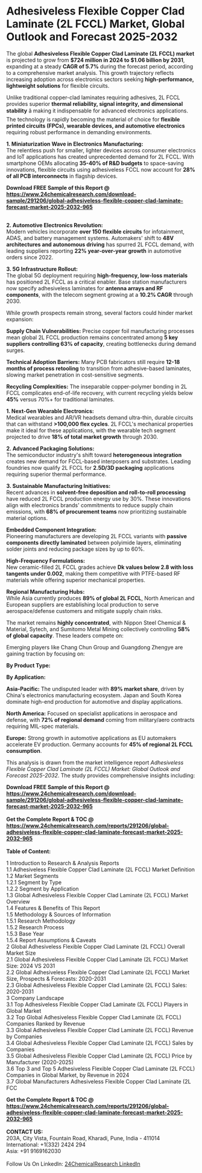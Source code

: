 <h1>Adhesiveless Flexible Copper Clad Laminate (2L FCCL) Market, Global Outlook and Forecast 2025-2032</h1><p>The global <strong>Adhesiveless Flexible Copper Clad Laminate (2L FCCL) market</strong> is projected to grow from <strong>$724 million in 2024 to $1.06 billion by 2031</strong>, expanding at a steady <strong>CAGR of 5.7%</strong> during the forecast period, according to a comprehensive market analysis. This growth trajectory reflects increasing adoption across electronics sectors seeking <strong>high-performance, lightweight solutions</strong> for flexible circuits.</p><p>Unlike traditional copper-clad laminates requiring adhesives, 2L FCCL provides superior <strong>thermal reliability, signal integrity, and dimensional stability</strong> â making it indispensable for advanced electronics applications. The technology is rapidly becoming the material of choice for <strong>flexible printed circuits (FPCs), wearable devices, and automotive electronics</strong> requiring robust performance in demanding environments.</p><p><strong>1. Miniaturization Wave in Electronics Manufacturing:</strong><br>
The relentless push for smaller, lighter devices across consumer electronics and IoT applications has created unprecedented demand for 2L FCCL. With smartphone OEMs allocating <strong>35-40% of R&amp;D budgets</strong> to space-saving innovations, flexible circuits using adhesiveless FCCL now account for <strong>28% of all PCB interconnects</strong> in flagship devices.</p><div><b>Download FREE Sample of this Report @ 
            <a href="https://www.24chemicalresearch.com/download-sample/291206/global-adhesiveless-flexible-copper-clad-laminate-forecast-market-2025-2032-965">
            https://www.24chemicalresearch.com/download-sample/291206/global-adhesiveless-flexible-copper-clad-laminate-forecast-market-2025-2032-965</a></b></div><br><p><strong>2. Automotive Electronics Revolution:</strong><br>
Modern vehicles incorporate <strong>over 150 flexible circuits</strong> for infotainment, ADAS, and battery management systems. Automakers' shift to <strong>48V architectures and autonomous driving</strong> has spurred 2L FCCL demand, with leading suppliers reporting <strong>22% year-over-year growth</strong> in automotive orders since 2022.</p><p><strong>3. 5G Infrastructure Rollout:</strong><br>
The global 5G deployment requiring <strong>high-frequency, low-loss materials</strong> has positioned 2L FCCL as a critical enabler. Base station manufacturers now specify adhesiveless laminates for <strong>antenna arrays and RF components</strong>, with the telecom segment growing at a <strong>10.2% CAGR</strong> through 2030.</p><p>While growth prospects remain strong, several factors could hinder market expansion:</p><p><strong>Supply Chain Vulnerabilities:</strong> Precise copper foil manufacturing processes mean global 2L FCCL production remains concentrated among <strong>5 key suppliers controlling 63% of capacity</strong>, creating bottlenecks during demand surges.</p><p><strong>Technical Adoption Barriers:</strong> Many PCB fabricators still require <strong>12-18 months of process retooling</strong> to transition from adhesive-based laminates, slowing market penetration in cost-sensitive segments.</p><p><strong>Recycling Complexities:</strong> The inseparable copper-polymer bonding in 2L FCCL complicates end-of-life recovery, with current recycling yields below <strong>45%</strong> versus 70%+ for traditional laminates.</p><p><strong>1. Next-Gen Wearable Electronics:</strong><br>
Medical wearables and AR/VR headsets demand ultra-thin, durable circuits that can withstand <strong>&gt;100,000 flex cycles</strong>. 2L FCCL's mechanical properties make it ideal for these applications, with the wearable tech segment projected to drive <strong>18% of total market growth</strong> through 2030.</p><p><strong>2. Advanced Packaging Solutions:</strong><br>
The semiconductor industry's shift toward <strong>heterogeneous integration</strong> creates new demand for FCCL-based interposers and substrates. Leading foundries now qualify 2L FCCL for <strong>2.5D/3D packaging</strong> applications requiring superior thermal performance.</p><p><strong>3. Sustainable Manufacturing Initiatives:</strong><br>
Recent advances in <strong>solvent-free deposition and roll-to-roll processing</strong> have reduced 2L FCCL production energy use by 30%. These innovations align with electronics brands' commitments to reduce supply chain emissions, with <strong>68% of procurement teams</strong> now prioritizing sustainable material options.</p><p><strong>Embedded Component Integration:</strong><br>
	Pioneering manufacturers are developing 2L FCCL variants with <strong>passive components directly laminated</strong> between polyimide layers, eliminating solder joints and reducing package sizes by up to 60%.</p><p><strong>High-Frequency Formulations:</strong><br>
	New ceramic-filled 2L FCCL grades achieve <strong>Dk values below 2.8 with loss tangents under 0.002</strong>, making them competitive with PTFE-based RF materials while offering superior mechanical properties.</p><p><strong>Regional Manufacturing Hubs:</strong><br>
	While Asia currently produces <strong>89% of global 2L FCCL</strong>, North American and European suppliers are establishing local production to serve aerospace/defense customers and mitigate supply chain risks.</p><p>The market remains <strong>highly concentrated</strong>, with Nippon Steel Chemical &amp; Material, Sytech, and Sumitomo Metal Mining collectively controlling <strong>58% of global capacity</strong>. These leaders compete on:</p><p>Emerging players like Chang Chun Group and Guangdong Zhengye are gaining traction by focusing on:</p><p><strong>By Product Type:</strong></p><p><strong>By Application:</strong></p><p><strong>Asia-Pacific:</strong> The undisputed leader with <strong>89% market share</strong>, driven by China's electronics manufacturing ecosystem. Japan and South Korea dominate high-end production for automotive and display applications.</p><p><strong>North America:</strong> Focused on specialist applications in aerospace and defense, with <strong>72% of regional demand</strong> coming from military/aero contracts requiring MIL-spec materials.</p><p><strong>Europe:</strong> Strong growth in automotive applications as EU automakers accelerate EV production. Germany accounts for <strong>45% of regional 2L FCCL consumption</strong>.</p><p>This analysis is drawn from the market intelligence report <em>Adhesiveless Flexible Copper Clad Laminate (2L FCCL) Market: Global Outlook and Forecast 2025-2032</em>. The study provides comprehensive insights including:</p><div><b>Download FREE Sample of this Report @ 
            <a href="https://www.24chemicalresearch.com/download-sample/291206/global-adhesiveless-flexible-copper-clad-laminate-forecast-market-2025-2032-965">
            https://www.24chemicalresearch.com/download-sample/291206/global-adhesiveless-flexible-copper-clad-laminate-forecast-market-2025-2032-965</a></b></div><br><div><b>Get the Complete Report & TOC @ 
            <a href="https://www.24chemicalresearch.com/reports/291206/global-adhesiveless-flexible-copper-clad-laminate-forecast-market-2025-2032-965">
            https://www.24chemicalresearch.com/reports/291206/global-adhesiveless-flexible-copper-clad-laminate-forecast-market-2025-2032-965</a></b></div><br>
            <b>Table of Content:</b><p>1 Introduction to Research & Analysis Reports<br />
 1.1 Adhesiveless Flexible Copper Clad Laminate (2L FCCL) Market Definition<br />
 1.2 Market Segments<br />
 1.2.1 Segment by Type<br />
 1.2.2 Segment by Application<br />
 1.3 Global Adhesiveless Flexible Copper Clad Laminate (2L FCCL) Market Overview<br />
 1.4 Features & Benefits of This Report<br />
 1.5 Methodology & Sources of Information<br />
 1.5.1 Research Methodology<br />
 1.5.2 Research Process<br />
 1.5.3 Base Year<br />
 1.5.4 Report Assumptions & Caveats<br />
2 Global Adhesiveless Flexible Copper Clad Laminate (2L FCCL) Overall Market Size<br />
 2.1 Global Adhesiveless Flexible Copper Clad Laminate (2L FCCL) Market Size: 2024 VS 2031<br />
 2.2 Global Adhesiveless Flexible Copper Clad Laminate (2L FCCL) Market Size, Prospects & Forecasts: 2020-2031<br />
 2.3 Global Adhesiveless Flexible Copper Clad Laminate (2L FCCL) Sales: 2020-2031<br />
3 Company Landscape<br />
 3.1 Top Adhesiveless Flexible Copper Clad Laminate (2L FCCL) Players in Global Market<br />
 3.2 Top Global Adhesiveless Flexible Copper Clad Laminate (2L FCCL) Companies Ranked by Revenue<br />
 3.3 Global Adhesiveless Flexible Copper Clad Laminate (2L FCCL) Revenue by Companies<br />
 3.4 Global Adhesiveless Flexible Copper Clad Laminate (2L FCCL) Sales by Companies<br />
 3.5 Global Adhesiveless Flexible Copper Clad Laminate (2L FCCL) Price by Manufacturer (2020-2025)<br />
 3.6 Top 3 and Top 5 Adhesiveless Flexible Copper Clad Laminate (2L FCCL) Companies in Global Market, by Revenue in 2024<br />
 3.7 Global Manufacturers Adhesiveless Flexible Copper Clad Laminate (2L FCC</p><div><b>Get the Complete Report & TOC @ 
            <a href="https://www.24chemicalresearch.com/reports/291206/global-adhesiveless-flexible-copper-clad-laminate-forecast-market-2025-2032-965">
            https://www.24chemicalresearch.com/reports/291206/global-adhesiveless-flexible-copper-clad-laminate-forecast-market-2025-2032-965</a></b></div><br><b>CONTACT US:</b><br>
            203A, City Vista, Fountain Road, Kharadi, Pune, India - 411014<br>
            International: +1(332) 2424 294<br>
            Asia: +91 9169162030 <br><br>
            Follow Us On LinkedIn: <a href="https://www.linkedin.com/company/24chemicalresearch/">24ChemicalResearch LinkedIn</a>
